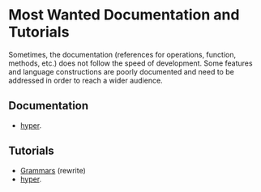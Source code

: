 # Most Wanted Documentation and Tutorials

Sometimes, the documentation (references for operations, function, methods, etc.) 
does not follow the speed of development. Some features and language constructions
are poorly documented and need to be addressed in order to reach a wider audience.


## Documentation

* [hyper](http://doc.perl6.org/routine/hyper).


## Tutorials

* [Grammars](http://doc.perl6.org/language/grammars) (rewrite)
* [hyper](http://doc.perl6.org/routine/hyper).
